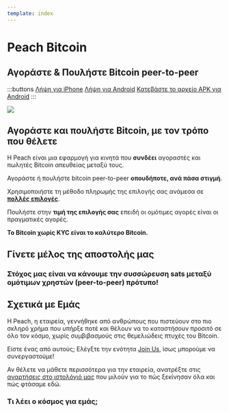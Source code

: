 ```yaml
---
template: index
---
```

<!--[teaser]-->
# Peach Bitcoin

## Αγοράστε & Πουλήστε Bitcoin <span>peer-to-peer</span>

<div class="inner-wrap">

:::buttons
[Λήψη για iPhone]($iosUrl$)
[Λήψη για Android]($androidUrl$)
[Κατεβάστε το αρχείο APK για Android](/gr/apk/)
:::

![](/img/phones.png)

</div>

<!--[top]-->
## Αγοράστε και πουλήστε Bitcoin, με τον τρόπο που θέλετε

Η Peach είναι μια εφαρμογή για κινητά που **συνδέει** αγοραστές και πωλητές Bitcoin απευθείας μεταξύ τους.

Αγοράστε ή πουλήστε bitcoin peer-to-peer **οπουδήποτε, ανά πάσα στιγμή**.

Χρησιμοποιήστε τη μέθοδο πληρωμής της επιλογής σας ανάμεσα σε **[πολλές επιλογές](/gr/how-it-works/#πληρωμές)**.

Πουλήστε στην **τιμή της επιλογής σας** επειδή οι ομότιμες αγορές είναι οι πραγματικές αγορές.

**Το Bitcoin χωρίς KYC είναι το καλύτερο Bitcoin.**

<!--[mission]-->
## Γίνετε μέλος της αποστολής μας

### Στόχος μας είναι να κάνουμε την συσσώρευση sats μεταξύ ομότιμων χρηστών (peer-to-peer) πρότυπο!

<!--[about]-->
## Σχετικά με Εμάς

Η Peach, η εταιρεία, γεννήθηκε από ανθρώπους που πιστεύουν στο πιο σκληρό χρήμα που υπήρξε ποτέ και θέλουν να το καταστήσουν προσιτό σε όλο τον κόσμο, χωρίς συμβιβασμούς στις θεμελιώδεις πτυχές του Bitcoin.

Είστε ένας από αυτούς; Ελέγξτε την ενότητα [Join Us](/gr/join-us/), ίσως μπορούμε να συνεργαστούμε!

Αν θέλετε να μάθετε περισσότερα για την εταιρεία, ανατρέξτε στις [αναρτήσεις στο ιστολόγιό μας](/gr/blog/) που μιλούν για το πώς ξεκίνησαν όλα και πώς φτάσαμε εδώ.

### Τι λέει ο κόσμος για εμάς;
<br>
<div id="ap-widget-container" class="ap-widget-container" prod_code="peach" show ="top" bg_color="#FFFFFF" review_bg_color = "#FFFFFF" text_color = "#000000"></div>

